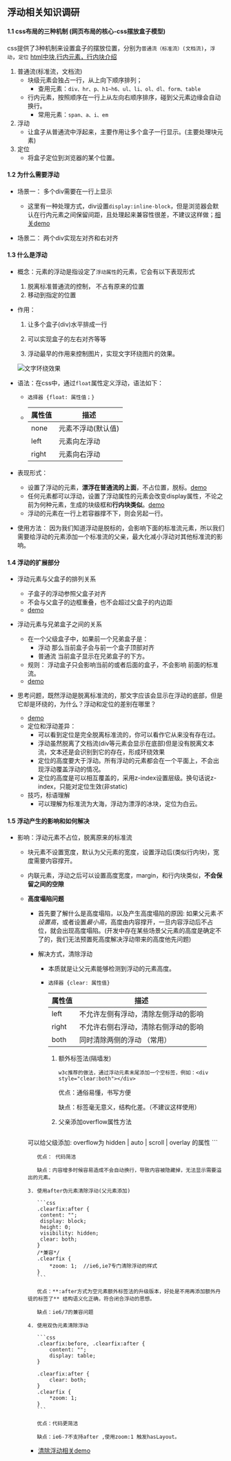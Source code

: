 ## 浮动相关知识调研

#### 1.1 css布局的三种机制 (网页布局的核心-css摆放盒子模型)

css提供了3种机制来设置盒子的摆放位置，分别为`普通流（标准流）(文档流)`，`浮动`，`定位`
[html中块,行内元素，行内块介绍](https://blog.csdn.net/qq_36676237/article/details/81057470)
1. 普通流(标准流，文档流)
   - 块级元素会独占一行，从上向下顺序排列；
     - 查用元素：`div、hr、p、h1~h6、ul、li、ol、dl、form、table`
   - 行内元素，按照顺序在一行上从左向右顺序排序，碰到父元素边缘会自动换行。
     - 常用元素：`span、a、i、em`
2. 浮动
   - 让盒子从普通流中浮起来，主要作用让多个盒子一行显示。(主要处理块元素)
3. 定位
   - 将盒子定位到浏览器的某个位置。

#### 1.2 为什么需要浮动

- 场景一： 多个div需要在一行上显示

  - 这里有一种处理方式，div设置`display:inline-block`，但是浏览器会默认在行内元素之间保留间距，且处理起来兼容性很差，不建议这样做；[相关demo](http://127.0.0.1:5500/demo/divinline.html)
  
- 场景二： 两个div实现左对齐和右对齐

#### 1.3 什么是浮动

- 概念：元素的浮动是指设定了`浮动属性`的元素，它会有以下表现形式
  	1. 脱离标准普通流的控制， 不占有原来的位置
   2. 移动到指定的位置

- 作用：

  1. 让多个盒子(div)水平排成一行

  2. 可以实现盒子的左右对齐等等

  3. 浮动最早的作用来控制图片，实现文字环绕图片的效果。

  ![文字环绕效果](http://127.0.0.1:5500/img/huanrao.png)

- 语法：在css中，通过`float`属性定义浮动，语法如下：

   - ```
     选择器 {float: 属性值；}
     ```

   - | 属性值 | 描述               |
     | ------ | ------------------ |
     | none   | 元素不浮动(默认值) |
     | left   | 元素向左浮动       |
     | right  | 元素向右浮动       |

- 表现形式：

   - 设置了浮动的元素，**漂浮在普通流的上面**，不占位置，脱标。[demo](http://127.0.0.1:5500/demo/float-demo1.html)
   - 任何元素都可以浮动，设置了浮动属性的元素会改变display属性，不论之前为何种元素，生成的块级框和**行内块类似**。[demo](http://127.0.0.1:5500/demo/float-demo2.html)
   - 浮动的元素在一行上若容器撑不下，则会另起一行。

- 使用方法： 因为我们知道浮动是脱标的，会影响下面的标准流元素，所以我们需要给浮动的元素添加一个标准流的父亲，最大化减小浮动对其他标准流的影响。

#### 1.4 浮动的扩展部分

 - 浮动元素与父盒子的排列关系
   - 子盒子的浮动参照父盒子对齐
   - 不会与父盒子的边框重叠，也不会超过父盒子的内边距
   - [demo](http://127.0.0.1:5500/demo/float-demo3.html)
 - 浮动元素与兄弟盒子之间的关系
   - 在一个父级盒子中，如果前一个兄弟盒子是：
     	-  浮动   那么当前盒子会与前一个盒子顶部对齐
     	-  普通流 当前盒子显示在兄弟盒子的下方。
   - 规则： 浮动盒子只会影响当前的或者后面的盒子，不会影响 前面的标准流。
   - [demo](http://127.0.0.1:5500/demo/float-demo4.html)
  - 思考问题，既然浮动是脱离标准流的，那文字应该会显示在浮动的底部，但是它却是环绕的，为什么？浮动和定位的差别在哪里？

    - [demo](http://127.0.0.1:5500/demo/float-demo5.html)
    - 定位和浮动差异：
      - 可以看到定位是完全脱离标准流的，你可以看作它从来没有存在过。
      - 浮动虽然脱离了文档流(div等元素会显示在底部)但是没有脱离文本流，文本还是会识别到它的存在，形成环绕效果
      - 定位的高度要大于浮动。所有浮动的元素都会在一个平面上，不会出现浮动覆盖浮动的情况。
      - 定位的高度是可以相互覆盖的，采用z-index设置层级。换句话说z-index，只能对定位生效(非static)
    - 技巧，标语理解
      - 可以理解为标准流为大海，浮动为漂浮的冰块，定位为白云。

#### 1.5 浮动产生的影响和如何解决

- 影响：浮动元素不占位，脱离原来的标准流

  - 块元素不设置宽度，默认为父元素的宽度，设置浮动后(类似行内块)，宽度需要内容撑开。

  - 内联元素，浮动之后可以设置高度宽度，margin，和行内块类似，**不会保留之间的空隙**

  - **高度塌陷问题**

    - 首先要了解什么是高度塌陷，以及产生高度塌陷的原因:  如果父元素*不设置高*，或者设置*最小高*，高度由内容撑开，一旦内容浮动后不占位，就会出现高度塌陷。(开发中存在某些场景父元素的高度是确定不了的，我们无法预置死高度解决浮动带来的高度他先问题)

    - 解决方式，清除浮动

      - 本质就是让父元素能够检测到浮动的元素高度。

      - ```
        选择器 {clear: 属性值}
        ```

        | 属性值 | 描述                                 |
        | ------ | ------------------------------------ |
        | left   | 不允许左侧有浮动，清除左侧浮动的影响 |
        | right  | 不允许右侧右浮动，清除右侧浮动的影响 |
        | both   | 同时清除两侧的浮动 （常用）          |

        1. 额外标签法(隔墙发)

           ```
           w3c推荐的做法，通过浮动元素末尾添加一个空标签，例如：<div style="clear:both"></div>
           ```

           优点：通俗易懂，书写方便

           缺点：标签毫无意义，结构化差。（不建议这样使用）

        2. 父亲添加overflow属性方法

           ```
     可以给父级添加: overflow为 hidden | auto | scroll | overlay 的属性
           ```
        
           优点： 代码简洁
        
           缺点：内容增多时候容易造成不会自动换行，导致内容被隐藏掉，无法显示需要溢出的元素。
        
        3. 使用after伪元素清除浮动(父元素添加)
        
           ```css
           .clearfix:after {
           	content: "";
           	display: block;
           	height: 0;
           	visibility: hidden;
           	clear: both;
           }
           /*兼容*/
           .clearfix {
               *zoom: 1;  //ie6,ie7专门清除浮动的样式
           }
           ```
        
           优点：**:after方式为空元素额外标签法的升级版本，好处是不用再添加额外丹徒的标签了** 结构语义化正确，符合闭合浮动的思想。
        
           缺点：ie6/7的兼容问题
        
        4. 使用双伪元素清除浮动
        
           ```css
           .clearfix:before, .clearfix:after {
               content: "";
               display: table;
           }
           
           .clearfix:after {
               clear: both;
           }
           .clearfix {
               *zoom: 1;
           }
           ```
        
           优点：代码更简洁
        
           缺点：ie6-7不支持after ,使用zoom:1 触发hasLayout。
        
      - [清除浮动相关demo](http://127.0.0.1:5500/demo/float-demo6.html)